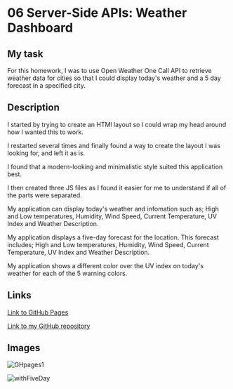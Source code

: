 # 06 Server-Side APIs: Weather Dashboard

## My task

For this homework, I was to use Open Weather One Call API to retrieve weather data for cities so that I could display today's weather and a 5 day forecast in a specified city.

## Description

I started by trying to create an HTMl layout so I could wrap my head around how I wanted this to work.

I restarted several times and finally found a way to create the layout I was looking for, and left it as is.

I found that a modern-looking and minimalistic style suited this application best.

I then created three JS files as I found it easier for me to understand if all of the parts were separated.


My application can display today's weather and infomation such as; High and Low temperatures, Humidity, Wind Speed, Current Temperature, UV Index and Weather Description.

My application displays a five-day forecast for the location. This forecast includes; High and Low temperatures, Humidity, Wind Speed, Current Temperature, UV Index and Weather Description.

My application shows a different color over the UV index on today's weather for each of the 5 warning colors.



## Links

[Link to GitHub Pages](https://bennetwilson.github.io/06-homework/)

[Link to my GitHub repository](https://github.com/BennetWilson/06-homework/settings/pages)

## Images

![GHpages1](https://user-images.githubusercontent.com/90366376/146857429-ca80aa56-52ff-4736-88db-8a797d1cb915.PNG)

![withFiveDay](https://user-images.githubusercontent.com/90366376/146874047-b8e70d22-342f-4b4a-ab01-6a957bbbbdad.PNG)



